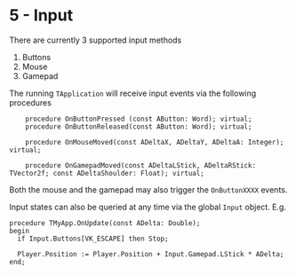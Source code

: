 # 5 - Input

There are currently 3 supported input methods
1. Buttons
2. Mouse
3. Gamepad

The running `TApplication` will receive input events via the following procedures
```Delphi
    procedure OnButtonPressed (const AButton: Word); virtual;
    procedure OnButtonReleased(const AButton: Word); virtual;

    procedure OnMouseMoved(const ADeltaX, ADeltaY, ADeltaA: Integer); virtual;

    procedure OnGamepadMoved(const ADeltaLStick, ADeltaRStick: TVector2f; const ADeltaShoulder: Float); virtual;
```
Both the mouse and the gamepad may also trigger the `OnButtonXXXX` events.

Input states can also be queried at any time via the global `Input` object.
E.g.
```Delphi
procedure TMyApp.OnUpdate(const ADelta: Double);
begin
  if Input.Buttons[VK_ESCAPE] then Stop;
  
  Player.Position := Player.Position + Input.Gamepad.LStick * ADelta; 
end;
```
